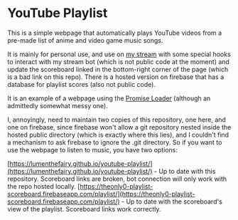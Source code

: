 # YouTube Playlist

This is a simple webpage that automatically plays YouTube videos from a pre-made list of anime and video game music songs.

It is mainly for personal use, and use on [my stream](https://www.twitch.tv/theonly0) with some special hooks to interact with my stream bot (which is not public code at the moment) and update the scoreboard linked in the bottom-right corner of the page (which is a bad link on this repo). There is a hosted version on firebase that has a database for playlist scores (also not public code).

It is an example of a webpage using the [Promise Loader](https://github.com/LumenTheFairy/PromiseLoader) (although an admittedly somewhat messy one).

I, annoyingly, need to maintain two copies of this repository, one here, and one on firebase, since firebase won't allow a git repository nested inside the hosted public directory (which is exactly where this lies), and I couldn't find a mechanism to ask firebase to ignore the .git directory. So if you want to use the webpage to listen to music, you have two options:

[https://lumenthefairy.github.io/youtube-playlist/](https://lumenthefairy.github.io/youtube-playlist/) - Up to date with this repository. Scoreboard links are broken, bot connection will only work with the repo hosted locally.
[https://theonly0-playlist-scoreboard.firebaseapp.com/playlist/](https://theonly0-playlist-scoreboard.firebaseapp.com/playlist/) - Up to date with the scoreboard's view of the playlist. Scoreboard links work correctly.